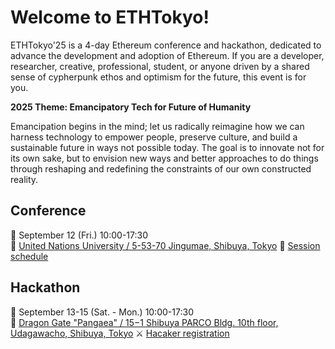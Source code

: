 # Welcome to ETHTokyo!
ETHTokyo'25 is a 4-day Ethereum conference and hackathon, dedicated to advance the development and adoption of Ethereum. If you are a developer, researcher, creative, professional, student, or anyone driven by a shared sense of cypherpunk ethos and optimism for the future, this event is for you. 

**2025 Theme: Emancipatory Tech for Future of Humanity**

Emancipation begins in the mind; let us radically reimagine how we can harness technology to empower people, preserve culture, and build a sustainable future in ways not possible today. The goal is to innovate not for its own sake, but to envision new ways and better approaches to do things through reshaping and redefining the constraints of our own constructed reality.

## Conference
📅 September 12 (Fri.) 10:00-17:30 \
📍 [United Nations University / 5-53-70 Jingumae, Shibuya, Tokyo](https://maps.app.goo.gl/9z41vXGKVTzhFFLFA)
🎤 [Session schedule](https://speak.ethtokyo.org/conference-2025/schedule/)

## Hackathon
📅 September 13-15 (Sat. - Mon.) 10:00-17:30 \
📍 [Dragon Gate "Pangaea" / 15−1 Shibuya PARCO Bldg. 10th floor, Udagawacho, Shibuya, Tokyo](https://maps.app.goo.gl/Fboz99qPWxYERKo99)
⚔️ [Hacaker registration](https://taikai.network/ethtokyo/hackathons/hackathon-2025)
